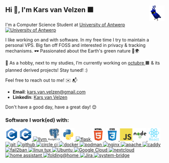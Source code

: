 ## Hi 👋, I'm Kars van Velzen 🟩 <img align="right" width="50" height="50" src="https://github.com/JeCheeseSmith/JeCheeseSmith/blob/55f206497b68af4d7cb55df8571f9736e015f614/kwiek-slower.gif"> 
<p>
   I'm a Computer Science Student at
<a href="https://www.uantwerpen.be/" target="_blank"> University of Antwerp
<img src="https://www.uantwerpen.be/favicon.ico" 
alt="University of Antwerp" 
width="16" height="16"/> </a> 
</p>
<p> I like working on and with software. In my free time I try to maintain a personal VPS. Big fan off FOSS and interested in privacy & tracking mechanisms. 🕶 
Passionated about the Earth's green nature 🌱🌍 </p>

🔭 As a hobby, next to my studies, I’m currently working on <a href="https://www.octubre.be/" target="_blank"> octubre </a> 🟧 & its planned derived projects! Stay tuned! :)

Feel free to reach out to me! ✉️ 📬
- **Email**: [kars.van.velzen@gmail.com](mailto:kars.van.velzen@gmail.com)
- **LinkedIn**: [Kars van Velzen](www.linkedin.com/in/kars-van-velzen)

Don't have a good day, have a great day! 😊

### Software I work(ed) with:

<p>
<a href="https://www.cprogramming.com/" target="_blank" rel="noreferrer"> <img src="https://raw.githubusercontent.com/devicons/devicon/master/icons/c/c-original.svg" alt="c" width="40" height="40"/> </a> 
<a href="https://www.w3schools.com/cpp/" target="_blank" rel="noreferrer"> <img src="https://raw.githubusercontent.com/devicons/devicon/master/icons/cplusplus/cplusplus-original.svg" alt="cplusplus" width="40" height="40"/> </a>
<a href="https://llvm.org/" target="_blank" rel="noreferrer"> <img src="https://llvm.org/favicon.ico" alt="llvm" width="40" height="40"/> </a>
<a href="https://www.postgresql.org" target="_blank" rel="noreferrer"> <img src="https://raw.githubusercontent.com/devicons/devicon/master/icons/postgresql/postgresql-original-wordmark.svg" alt="postgresql" width="40" height="40"/> </a>
<a href="https://www.python.org" target="_blank" rel="noreferrer"> <img src="https://raw.githubusercontent.com/devicons/devicon/master/icons/python/python-original.svg" alt="python" width="40" height="40"/> </a>
<a href="https://flask.palletsprojects.com/" target="_blank" rel="noreferrer"> <img src="https://flask.palletsprojects.com/en/stable/_static/shortcut-icon.png" alt="flask" width="40" height="40"/> </a>
<a href="https://www.w3.org/html/" target="_blank" rel="noreferrer"> <img src="https://raw.githubusercontent.com/devicons/devicon/master/icons/html5/html5-original-wordmark.svg" alt="html5" width="40" height="40"/> </a>
<a href="https://www.w3schools.com/css/" target="_blank" rel="noreferrer"> <img src="https://raw.githubusercontent.com/devicons/devicon/master/icons/css3/css3-original-wordmark.svg" alt="css3" width="40" height="40"/> </a>
<a href="https://developer.mozilla.org/en-US/docs/Web/JavaScript" target="_blank" rel="noreferrer"> <img src="https://raw.githubusercontent.com/devicons/devicon/master/icons/javascript/javascript-original.svg" alt="javascript" width="40" height="40"/> </a>
<a href="https://nodejs.org" target="_blank" rel="noreferrer"> <img src="https://raw.githubusercontent.com/devicons/devicon/master/icons/nodejs/nodejs-original-wordmark.svg" alt="nodejs" width="40" height="40"/> </a>
<a href="https://reactjs.org/" target="_blank" rel="noreferrer"> <img src="https://raw.githubusercontent.com/devicons/devicon/master/icons/react/react-original-wordmark.svg" alt="react" width="40" height="40"/> </a>
<a href="https://git-scm.com/" target="_blank" rel="noreferrer"> <img src="https://www.vectorlogo.zone/logos/git-scm/git-scm-icon.svg" alt="git" width="40" height="40"/> </a>
<a href="https://github.com" target="_blank" rel="noreferrer"> <img src="https://github.com/favicon.ico" alt="github" width="40" height="40"/> </a>
<a href="https://circleci.com/" target="_blank" rel="noreferrer"> <img src="https://circleci.com/favicon.ico" alt="circle ci" width="40" height="40"/> </a>
<a href="https://www.docker.com/" target="_blank" rel="noreferrer"> <img src="https://www.docker.com/wp-content/uploads/2024/02/cropped-docker-logo-favicon-32x32.png" alt="docker" width="40" height="40"/> </a>
<a href="https://www.podman.io/" target="_blank" rel="noreferrer"> <img src="https://podman.io/favicon.ico" alt="podman" width="40" height="40"/> </a>
<a href="https://nginx.org/" target="_blank" rel="noreferrer"> <img src="https://nginx.org/favicon.ico" alt="nginx" width="40" height="40"/> </a>
<a href="https://www.apache.org" target="_blank" rel="noreferrer"> <img src="https://www.apache.org/favicon.ico" alt="apache" width="40" height="40"/> </a>
<a href="https://caddyserver.com/" target="_blank" rel="noreferrer"> <img src="https://caddyserver.com/resources/images/favicon.png?v=9232ceb" alt="caddy" width="40" height="40"/> </a>
<a href="https://github.com/fail2ban/fail2ban" target="_blank" rel="noreferrer"> <img src="https://avatars.githubusercontent.com/u/1087378?s=48&v=4" alt="fail2ban" width="40" height="40"/> </a>
<a href="https://www.kernel.org/" target="_blank" rel="noreferrer"> <img src="https://www.kernel.org/theme/images/logos/favicon.png" alt="linux tux" width="40" height="40"/> </a>
<a href="https://www.ubuntu.com/" target="_blank" rel="noreferrer"> <img src="https://assets.ubuntu.com/v1/be7e4cc6-COF-favicon-32x32.png" alt="Ubuntu" width="40" height="40"/> </a>
<a href="https://cloud.google.com" target="_blank" rel="noreferrer"> <img src="https://cloud.google.com/favicon.ico" alt="Google Cloud" width="40" height="40"/> </a>
<a href="https://www.nextcloud.com/" target="_blank" rel="noreferrer"> <img src="https://nextcloud.com/c/uploads/2022/03/favicon.png" alt="nextcloud" width="40" height="40"/> </a>
<a href="https://www.home-assistant.io/" target="_blank" rel="noreferrer"> <img src="https://www.home-assistant.io/images/favicon-192x192.png" alt="home assistant" width="40" height="40"/> </a>
<a href="https://foldingathome.org" target="_blank" rel="noreferrer"> <img src="https://foldingathome.org/favicon.ico" alt="folding@home" width="40" height="40"/> </a>
<a href="https://jira.atlassian.com/" target="_blank" rel="noreferrer"> <img src="https://jira.atlassian.com/favicon.ico" alt="Jira" width="40" height="40"/> </a>
<a href="https://system-bridge.timmo.dev" target="_blank" rel="noreferrer"> <img src="https://system-bridge.timmo.dev/favicon.ico" alt="system-bridge" width="40" height="40"/> </a>
